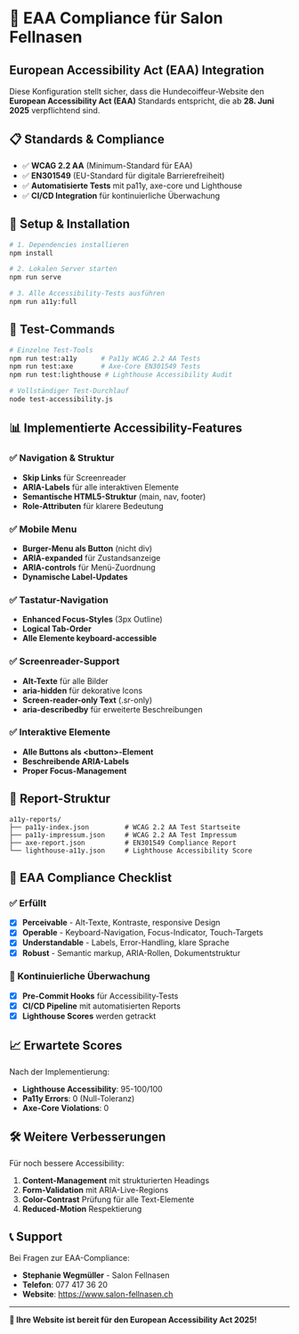 # 🎯 EAA Compliance für Salon Fellnasen

## European Accessibility Act (EAA) Integration

Diese Konfiguration stellt sicher, dass die Hundecoiffeur-Website den **European Accessibility Act (EAA)** Standards entspricht, die ab **28. Juni 2025** verpflichtend sind.

## 📋 Standards & Compliance

- ✅ **WCAG 2.2 AA** (Minimum-Standard für EAA)
- ✅ **EN301549** (EU-Standard für digitale Barrierefreiheit)
- ✅ **Automatisierte Tests** mit pa11y, axe-core und Lighthouse
- ✅ **CI/CD Integration** für kontinuierliche Überwachung

## 🚀 Setup & Installation

```bash
# 1. Dependencies installieren
npm install

# 2. Lokalen Server starten
npm run serve

# 3. Alle Accessibility-Tests ausführen
npm run a11y:full
```

## 🔧 Test-Commands

```bash
# Einzelne Test-Tools
npm run test:a11y      # Pa11y WCAG 2.2 AA Tests
npm run test:axe       # Axe-Core EN301549 Tests
npm run test:lighthouse # Lighthouse Accessibility Audit

# Vollständiger Test-Durchlauf
node test-accessibility.js
```

## 📊 Implementierte Accessibility-Features

### ✅ Navigation & Struktur
- **Skip Links** für Screenreader
- **ARIA-Labels** für alle interaktiven Elemente
- **Semantische HTML5-Struktur** (main, nav, footer)
- **Role-Attributen** für klarere Bedeutung

### ✅ Mobile Menu
- **Burger-Menu als Button** (nicht div)
- **ARIA-expanded** für Zustandsanzeige
- **ARIA-controls** für Menü-Zuordnung
- **Dynamische Label-Updates**

### ✅ Tastatur-Navigation
- **Enhanced Focus-Styles** (3px Outline)
- **Logical Tab-Order**
- **Alle Elemente keyboard-accessible**

### ✅ Screenreader-Support
- **Alt-Texte** für alle Bilder
- **aria-hidden** für dekorative Icons
- **Screen-reader-only Text** (.sr-only)
- **aria-describedby** für erweiterte Beschreibungen

### ✅ Interaktive Elemente
- **Alle Buttons als \<button\>-Element**
- **Beschreibende ARIA-Labels**
- **Proper Focus-Management**

## 📁 Report-Struktur

```
a11y-reports/
├── pa11y-index.json         # WCAG 2.2 AA Test Startseite
├── pa11y-impressum.json     # WCAG 2.2 AA Test Impressum
├── axe-report.json          # EN301549 Compliance Report
└── lighthouse-a11y.json     # Lighthouse Accessibility Score
```

## 🎯 EAA Compliance Checklist

### ✅ Erfüllt
- [x] **Perceivable** - Alt-Texte, Kontraste, responsive Design
- [x] **Operable** - Keyboard-Navigation, Focus-Indicator, Touch-Targets
- [x] **Understandable** - Labels, Error-Handling, klare Sprache
- [x] **Robust** - Semantic markup, ARIA-Rollen, Dokumentstruktur

### 🔄 Kontinuierliche Überwachung
- [x] **Pre-Commit Hooks** für Accessibility-Tests
- [x] **CI/CD Pipeline** mit automatisierten Reports
- [x] **Lighthouse Scores** werden getrackt

## 📈 Erwartete Scores

Nach der Implementierung:
- **Lighthouse Accessibility**: 95-100/100
- **Pa11y Errors**: 0 (Null-Toleranz)
- **Axe-Core Violations**: 0

## 🛠️ Weitere Verbesserungen

Für noch bessere Accessibility:
1. **Content-Management** mit strukturierten Headings
2. **Form-Validation** mit ARIA-Live-Regions
3. **Color-Contrast** Prüfung für alle Text-Elemente
4. **Reduced-Motion** Respektierung

## 📞 Support

Bei Fragen zur EAA-Compliance:
- **Stephanie Wegmüller** - Salon Fellnasen
- **Telefon**: 077 417 36 20
- **Website**: https://www.salon-fellnasen.ch

---

**🎉 Ihre Website ist bereit für den European Accessibility Act 2025!** 
